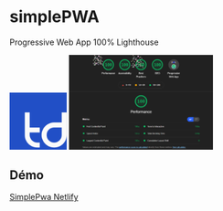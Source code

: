 # simplePWA
Progressive Web App 100% Lighthouse


<img src="/assets/img/logo.png" alt="logo" width="100" />


<img src="/assets/img/perf-pwa.png" alt="perfs" width="50%" />

## Démo 
[SimplePwa Netlify](https://sam-simplepwa.netlify.app/)
